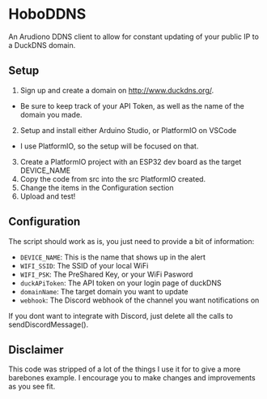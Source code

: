 # HoboDDNS
An Arudiono DDNS client to allow for constant updating of your public IP to a DuckDNS domain.

## Setup
1. Sign up and create a domain on http://www.duckdns.org/.
- Be sure to keep track of your API Token, as well as the name of the domain you made.
2. Setup and install either Arduino Studio, or PlatformIO on VSCode
- I use PlatformIO, so the setup will be focused on that.
3. Create a PlatformIO project with an ESP32 dev board as the target DEVICE_NAME
4. Copy the code from src into the src PlatformIO created.
5. Change the items in the Configuration section
6. Upload and test!

## Configuration
The script should work as is, you just need to provide a bit of information:
* `DEVICE_NAME`: This is the name that shows up in the alert
* `WIFI_SSID`: The SSID of your local WiFi
* `WIFI_PSK`: The PreShared Key, or your WiFi Pasword
* `duckAPiToken`: The API token on your login page of duckDNS
* `domainName`: The target domain you want to update
* `webhook`: The Discord webhook of the channel you want notifications on

If you dont want to integrate with Discord, just delete all the calls to sendDiscordMessage().

## Disclaimer
This code was stripped of a lot of the things I use it for to give a more barebones example.
I encourage you to make changes and improvements as you see fit.